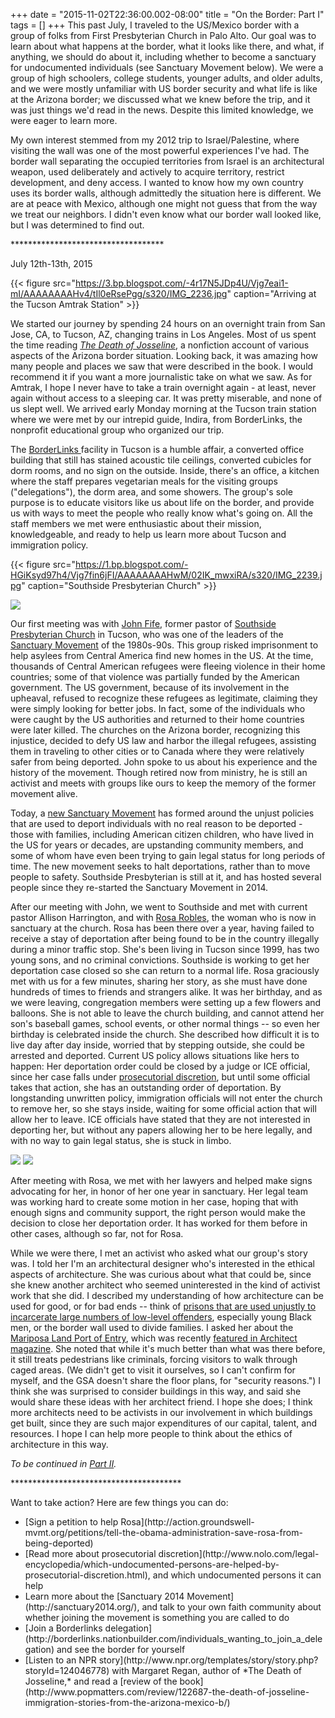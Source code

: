 +++
date = "2015-11-02T22:36:00.002-08:00"
title = "On the Border: Part I"
tags = []
+++
This past July, I traveled to the US/Mexico border with a group of folks from First Presbyterian Church in Palo Alto.  Our goal was to learn about what happens at the border, what it looks like there, and what, if anything, we should do about it, including whether to become a sanctuary for undocumented individuals (see Sanctuary Movement below).  We were a group of high schoolers, college students, younger adults, and older adults, and we were mostly unfamiliar with US border security and what life is like at the Arizona border; we discussed what we knew before the trip, and it was just things we'd read in the news.  Despite this limited knowledge, we were eager to learn more.

My own interest stemmed from my 2012 trip to Israel/Palestine, where visiting the wall was one of the most powerful experiences I've had.  The border wall separating the occupied territories from Israel is an architectural weapon, used deliberately and actively to acquire territory, restrict development, and deny access.  I wanted to know how my own country uses its border walls, although admittedly the situation here is different.  We are at peace with Mexico, although one might not guess that from the way we treat our neighbors.  I didn't even know what our border wall looked like, but I was determined to find out.

&ast;&ast;&ast;&ast;&ast;&ast;&ast;&ast;&ast;&ast;&ast;&ast;&ast;&ast;&ast;&ast;&ast;&ast;&ast;&ast;&ast;&ast;&ast;&ast;&ast;&ast;&ast;&ast;&ast;&ast;&ast;&ast;&ast;&ast;&ast;

July 12th-13th, 2015

{{< figure src="https://3.bp.blogspot.com/-4r17N5JDp4U/Vjg7eai1-mI/AAAAAAAAHv4/tIl0eRsePgg/s320/IMG_2236.jpg" caption="Arriving at the Tucson Amtrak Station" >}}

We started our journey by spending 24 hours on an overnight train from San Jose, CA, to Tucson, AZ, changing trains in Los Angeles.  Most of us spent the time reading *[The Death of Josseline](http://www.amazon.com/The-Death-Josseline-Immigration-Borderlands/dp/0807001309)*, a nonfiction account of various aspects of the Arizona border situation.  Looking back, it was amazing how many people and places we saw that were described in the book.  I would recommend it if you want a more journalistic take on what we saw.  As for Amtrak, I hope I never have to take a train overnight again - at least, never again without access to a sleeping car.  It was pretty miserable, and none of us slept well.  We arrived early Monday morning at the Tucson train station where we were met by our intrepid guide, Indira, from BorderLinks, the nonprofit educational group who organized our trip.

The [BorderLinks ](http://borderlinks.nationbuilder.com/)facility in Tucson is a humble affair, a converted office building that still has stained acoustic tile ceilings, converted cubicles for dorm rooms, and no sign on the outside.  Inside, there's an office, a kitchen where the staff prepares vegetarian meals for the visiting groups ("delegations"), the dorm area, and some showers.  The group's sole purpose is to educate visitors like us about life on the border, and provide us with ways to meet the people who really know what's going on.  All the staff members we met were enthusiastic about their mission, knowledgeable, and ready to help us learn more about Tucson and immigration policy.

{{< figure src="https://1.bp.blogspot.com/-HGiKsyd97h4/Vjg7fin6jFI/AAAAAAAAHwM/02IK_mwxiRA/s320/IMG_2239.jpg" caption="Southside Presbyterian Church" >}}

<img src="http://2.bp.blogspot.com/-awpcgHZQyhg/Vjg7fAAt-SI/AAAAAAAAHwE/6H_4WDlQcf4/s1600/IMG_2238.jpg"/>

Our first meeting was with [John Fife](https://en.wikipedia.org/wiki/John_Fife), former pastor of [Southside Presbyterian Church](http://www.southsidepresbyterian.org/)  in Tucson, who was one of the leaders of the [Sanctuary Movement](https://en.wikipedia.org/wiki/Sanctuary_movement) of the 1980s-90s.  This group risked imprisonment to help asylees from Central America find new homes in the US.  At the time, thousands of Central American refugees were fleeing violence in their home countries; some of that violence was partially funded by the American government.  The US government, because of its involvement in the upheaval, refused to recognize these refugees as legitimate, claiming they were simply looking for better jobs.  In fact, some of the individuals who were caught by the US authorities and returned to their home countries were later killed.  The churches on the Arizona border, recognizing this injustice, decided to defy US law and harbor the illegal refugees, assisting them in traveling to other cities or to Canada where they were relatively safer from being deported.  John spoke to us about his experience and the history of the movement.  Though retired now from ministry, he is still an activist and meets with groups like ours to keep the memory of the former movement alive.

Today, a [new Sanctuary Movement](http://www.pcusa.org/news/2014/9/24/pcusa-reaffirms-commitment-deportees-sanctuary/) has formed around the unjust policies that are used to deport individuals with no real reason to be deported - those with families, including American citizen children, who have lived in the US for years or decades, are upstanding community members, and some of whom have even been trying to gain legal status for long periods of time.  The new movement seeks to halt deportations, rather than to move people to safety.  Southside Presbyterian is still at it, and has hosted several people since they re-started the Sanctuary Movement in 2014.

After our meeting with John, we went to Southside and met with current pastor Allison Harrington, and with [Rosa Robles](http://www.kvoa.com/story/29698654/we-stand-with-rosa-campaign-heats-up-after-one-year-in-sanctuary), the woman who is now in sanctuary at the church.  Rosa has been there over a year, having failed to receive a stay of deportation after being found to be in the country illegally during a minor traffic stop.  She's been living in Tucson since 1999, has two young sons, and no criminal convictions.  Southside is working to get her deportation case closed so she can return to a normal life.  Rosa graciously met with us for a few minutes, sharing her story, as she must have done hundreds of times to friends and strangers alike.  It was her birthday, and as we were leaving, congregation members were setting up a few flowers and balloons.  She is not able to leave the church building, and cannot attend her son's baseball games, school events, or other normal things -- so even her birthday is celebrated inside the church.  She described how difficult it is to live day after day inside, worried that by stepping outside, she could be arrested and deported.  Current US policy allows situations like hers to happen:  Her deportation order could be closed by a judge or ICE official, since her case falls under [prosecutorial discretion](http://www.immigrationpolicy.org/just-facts/understanding-prosecutorial-discretion-immigration-law), but until some official takes that action, she has an outstanding order of deportation.  By longstanding unwritten policy, immigration officials will not enter the church to remove her, so she stays inside, waiting for some official action that will allow her to leave.  ICE officials have stated that they are not interested in deporting her, but without any papers allowing her to be here legally, and with no way to gain legal status, she is stuck in limbo.

<img src="http://4.bp.blogspot.com/-VawfbxdfHYU/Vjg7gsF8dyI/AAAAAAAAHwc/uxXzm5OTfcY/s1600/IMG_2250.jpg"/>

<img src="http://1.bp.blogspot.com/-VfZfRLtmOoU/Vjg7hh04xPI/AAAAAAAAHwk/zKT8iZkMACU/s1600/IMG_2251.jpg"/>

After meeting with Rosa, we met with her lawyers and helped make signs advocating for her, in honor of her one year in sanctuary.  Her legal team was working hard to create some motion in her case, hoping that with enough signs and community support, the right person would make the decision to close her deportation order.  It has worked for them before in other cases, although so far, not for Rosa. 

While we were there, I met an activist who asked what our group's story was.  I told her I'm an architectural designer who's interested in the ethical aspects of architecture.  She was curious about what that could be, since she knew another architect who seemed uninterested in the kind of activist work that she did.  I described my understanding of how architecture can be used for good, or for bad ends -- think of [prisons that are used unjustly to incarcerate large numbers of low-level offenders](http://www.theatlantic.com/health/archive/2013/06/the-incarceration-epidemic/277056/), especially young Black men, or the border wall used to divide families.  I asked her about the [Mariposa Land Port of Entry](http://www.gsa.gov/portal/category/105623), which was recently [featured in Architect magazine](http://www.architectmagazine.com/design/buildings/mariposa-land-port-of-entry-designed-by-jones-studio_o).  She noted that while it's much better than what was there before, it still treats pedestrians like criminals, forcing visitors to walk through caged areas.  (We didn't get to visit it ourselves, so I can't confirm for myself, and the GSA doesn't share the floor plans, for "security reasons.")  I think she was surprised to consider buildings in this way, and said she would share these ideas with her architect friend.  I hope she does; I think more architects need to be activists in our involvement in which buildings get built, since they are such major expenditures of our capital, talent, and resources.  I hope I can help more people to think about the ethics of architecture in this way.

*To be continued in [Part II](http://notbuiltinaday.blogspot.com/2016/09/on-border-part-ii.html).*

&ast;&ast;&ast;&ast;&ast;&ast;&ast;&ast;&ast;&ast;&ast;&ast;&ast;&ast;&ast;&ast;&ast;&ast;&ast;&ast;&ast;&ast;&ast;&ast;&ast;&ast;&ast;&ast;&ast;&ast;&ast;&ast;&ast;&ast;&ast;&ast;&ast;&ast;&ast;

Want to take action?  Here are few things you can do:

<ul style="text-align: left;"><li>[Sign a petition to help Rosa](http://action.groundswell-mvmt.org/petitions/tell-the-obama-administration-save-rosa-from-being-deported)</li><li>[Read more about prosecutorial discretion](http://www.nolo.com/legal-encyclopedia/which-undocumented-persons-are-helped-by-prosecutorial-discretion.html), and which undocumented persons it can help</li><li>Learn more about the [Sanctuary 2014 Movement](http://sanctuary2014.org/), and talk to your own faith community about whether joining the movement is something you are called to do</li><li>[Join a Borderlinks delegation](http://borderlinks.nationbuilder.com/individuals_wanting_to_join_a_delegation) and see the border for yourself</li><li>[Listen to an NPR story](http://www.npr.org/templates/story/story.php?storyId=124046778) with Margaret Regan, author of *The Death of Josseline,* and read a [review of the book](http://www.popmatters.com/review/122687-the-death-of-josseline-immigration-stories-from-the-arizona-mexico-b/)</li></ul>
